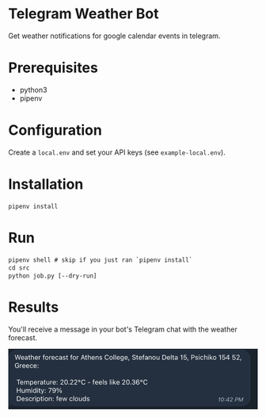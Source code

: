 # Telegram Weather Bot

Get weather notifications for google calendar events in telegram.

# Prerequisites
* python3
* pipenv

# Configuration

Create a `local.env` and set your API keys (see `example-local.env`).

# Installation

```
pipenv install
```

# Run

```
pipenv shell # skip if you just ran `pipenv install`
cd src
python job.py [--dry-run]
```

# Results

You'll receive a message in your bot's Telegram chat with the weather forecast.

![screenshot](chat.png)
